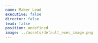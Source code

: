 ```yaml
---
name: Maker Lead
executive: false
director: false
lead: false
position: undefined
image: ../assets/default_exec_image.png
---
```

